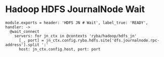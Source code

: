 
# Hadoop HDFS JournalNode Wait

    module.exports = header: 'HDFS JN # Wait', label_true: 'READY', handler: ->
      @wait_connect
        servers: for jn_ctx in @contexts 'ryba/hadoop/hdfs_jn'
          [_, port] = jn_ctx.config.ryba.hdfs.site['dfs.journalnode.rpc-address'].split ':'
          host: jn_ctx.config.host, port: port
